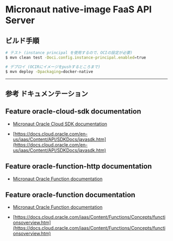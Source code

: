 # Micronaut native-image FaaS API Server

## ビルド手順

```bash
# テスト (instance principal を使用するので、OCIの設定が必要)
$ mvn clean test -Doci.config.instance-principal.enabled=true

# デプロイ (OCIRにイメージをpushするところまで)
$ mvn deploy -Dpackaging=docker-native
```

---

## 参考 ドキュメンテーション

## Feature oracle-cloud-sdk documentation

- [Micronaut Oracle Cloud SDK documentation](https://micronaut-projects.github.io/micronaut-oracle-cloud/latest/guide/)

- [https://docs.cloud.oracle.com/en-us/iaas/Content/API/SDKDocs/javasdk.htm](https://docs.cloud.oracle.com/en-us/iaas/Content/API/SDKDocs/javasdk.htm)


## Feature oracle-function-http documentation

- [Micronaut Oracle Function documentation](https://micronaut-projects.github.io/micronaut-oracle-cloud/latest/guide/#httpFunctions)


## Feature oracle-function documentation

- [Micronaut Oracle Function documentation](https://micronaut-projects.github.io/micronaut-oracle-cloud/latest/guide/#functions)

- [https://docs.cloud.oracle.com/iaas/Content/Functions/Concepts/functionsoverview.htm](https://docs.cloud.oracle.com/iaas/Content/Functions/Concepts/functionsoverview.htm)


